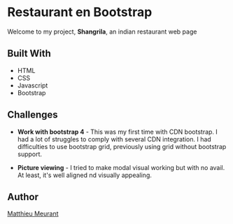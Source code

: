 # Restaurant en Bootstrap
Welcome to my project, **Shangrila**, an indian restaurant web page

## Built With
* HTML
* CSS
* Javascript
* Bootstrap

## Challenges

* **Work with bootstrap 4** - This was my first time with CDN bootstrap. I had a lot of struggles to comply with several CDN integration.
I had difficulties to use bootstrap grid, previously using grid without bootstrap support.

* **Picture viewing** - I tried to make modal visual working but with no avail. At least, it's well aligned nd visually appealing.


## Author
[Matthieu Meurant](https://github.com/MazzinWX)